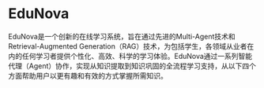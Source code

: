 # EduNova
EduNova是一个创新的在线学习系统，旨在通过先进的Multi-Agent技术和Retrieval-Augmented Generation（RAG）技术，为包括学生，各领域从业者在内的任何学习者提供个性化、高效、科学的学习体验。EduNova通过一系列智能代理（Agent）协作，实现从知识提取到知识巩固的全流程学习支持，从以下四个方面帮助用户以更有趣和有效的方式掌握所需知识。
